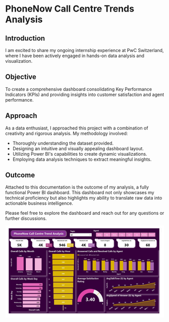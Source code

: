 # PhoneNow Call Centre Trends Analysis

## Introduction
I am excited to share my ongoing internship experience at PwC Switzerland, where I have been actively engaged in hands-on data analysis and visualization.

## Objective
To create a comprehensive dashboard consolidating Key Performance Indicators (KPIs) and providing insights into customer satisfaction and agent performance.

## Approach
As a data enthusiast, I approached this project with a combination of creativity and rigorous analysis. My methodology involved:
- Thoroughly understanding the dataset provided.
- Designing an intuitive and visually appealing dashboard layout.
- Utilizing Power BI's capabilities to create dynamic visualizations.
- Employing data analysis techniques to extract meaningful insights.

## Outcome
Attached to this documentation is the outcome of my analysis, a fully functional Power BI dashboard. This dashboard not only showcases my technical proficiency but also highlights my ability to translate raw data into actionable business intelligence.

Please feel free to explore the dashboard and reach out for any questions or further discussions.

![Power BI Dashboard](https://raw.githubusercontent.com/DariesMedia/PhoneNow_CCT_PowerBI_Report/main/PhoneNow_CCT_PowerBI_Report.jpg)
